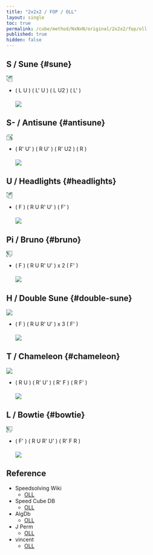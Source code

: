 ```yaml
---
title: "2x2x2 / FOP / OLL"
layout: single
toc: true
permalink: /cube/method/NxNxN/original/2x2x2/fop/oll
published: true
hidden: false
---
```


<head>
  <base target="_blank">
  <style>
    img {
      max-width:150px;
    }
    .img-wrapper {
      margin: 20px 0px;
    }
  </style>
</head>



## S / Sune {#sune}

<img src="https://www.speedsolving.com/wiki/images/f/f8/2x2Su.gif" style="transform:rotate(180deg)">

- ( L U ) ( L' U ) ( L U2 ) ( L' )

  <div class="img-wrapper">
    <a href="https://alpha.twizzle.net/edit/?puzzle=2x2x2&setup-anchor=end&stickering=OLL&alg=L+U+L%27+U+L+U2+L%27">
      <img src="https://user-images.githubusercontent.com/92285528/215315964-8aeb06d1-4510-4986-9b84-9304cdc630b2.png">
    </a>
  </div>



## S- / Antisune {#antisune}

<img src="https://www.speedsolving.com/wiki/images/9/9b/2x2AS.gif" style="transform:rotate(-90deg)">

- ( R' U' ) ( R U' ) ( R' U2 ) ( R )

  <div class="img-wrapper">
    <a href="https://alpha.twizzle.net/edit/?puzzle=2x2x2&setup-anchor=end&stickering=OLL&alg=R%27+U%27+R+U%27+R%27+U2%27+R">
      <img src="https://user-images.githubusercontent.com/92285528/215316110-1c056781-7a3d-4ce9-9377-5c4beba2bfb3.png">
    </a>
  </div>



## U / Headlights {#headlights}

<img src="https://www.speedsolving.com/wiki/images/1/1c/2x2He.gif" style="transform:rotate(180deg)">

- ( F ) ( R U R' U' ) ( F' )

  <div class="img-wrapper">
    <a href="https://alpha.twizzle.net/edit/?puzzle=2x2x2&setup-anchor=end&stickering=OLL&alg=F+R+U+R%27+U%27+F%27">
      <img src="https://user-images.githubusercontent.com/92285528/215316173-07e73037-684d-476f-82f9-5a2fba058550.png">
    </a>
  </div>



## Pi / Bruno {#bruno}

<img src="https://www.speedsolving.com/wiki/images/e/ed/2x2Pi.gif" style="transform:rotate(90deg)">

- ( F ) ( R U R' U' ) x 2 ( F' )

  <div class="img-wrapper">
    <a href="https://alpha.twizzle.net/edit/?puzzle=2x2x2&setup-anchor=end&stickering=OLL&alg=F+%28R+U+R%27+U%27%292+F%27">
      <img src="https://user-images.githubusercontent.com/92285528/215316218-5baafcdc-906f-411e-8307-ec2624856b06.png">
    </a>
  </div>



## H / Double Sune {#double-sune}

<img src="https://www.speedsolving.com/wiki/images/6/6e/2x2H.gif">

- ( F ) ( R U R' U' ) x 3 ( F' )

  <div class="img-wrapper">
    <a href="https://alpha.twizzle.net/edit/?puzzle=2x2x2&setup-anchor=end&stickering=OLL&alg=F+%28R+U+R%27+U%27%293+F%27">
      <img src="https://user-images.githubusercontent.com/92285528/215316261-0b4874ed-e108-4f00-8862-e5905d3c858a.png">
    </a>
  </div>



## T / Chameleon {#chameleon}

<img src="https://www.speedsolving.com/wiki/images/1/1b/2x2T.gif">

- ( R U ) ( R' U' ) ( R' F ) ( R F' )

  <div class="img-wrapper">
    <a href="https://alpha.twizzle.net/edit/?puzzle=2x2x2&setup-anchor=end&stickering=OLL&alg=R+U+R%27+U%27+R%27+F+R+F%27">
      <img src="https://user-images.githubusercontent.com/92285528/215316300-9363e22c-58f2-4a55-90fa-506ad85bfb22.png">
    </a>
  </div>



## L / Bowtie {#bowtie}

<img src="https://www.speedsolving.com/wiki/images/9/99/2x2Bo.gif" style="transform:rotate(90deg)">

- ( F' ) ( R U R' U' ) ( R' F R )

  <div class="img-wrapper">
    <a href="https://alpha.twizzle.net/edit/?puzzle=2x2x2&setup-anchor=end&stickering=OLL&alg=F%27+R+U+R%27+U%27+R%27+F+R">
      <img src="https://user-images.githubusercontent.com/92285528/215316352-2ce8950e-cefc-43e9-837c-86d45659e0f1.png">
    </a>
  </div>



## Reference

- Speedsolving Wiki
  - [OLL](https://www.speedsolving.com/wiki/index.php/OLL_(2x2x2))
- Speed Cube DB
  - [OLL](https://speedcubedb.com/a/2x2/OrtegaOLL)
- AlgDb
  - [OLL](http://algdb.net/puzzle/222/ortegaoll)
- J Perm
  - [OLL](https://jperm.net/algs/2x2oll)
- vincent
  - [OLL](https://m.blog.naver.com/vincentcube/60134585079)
